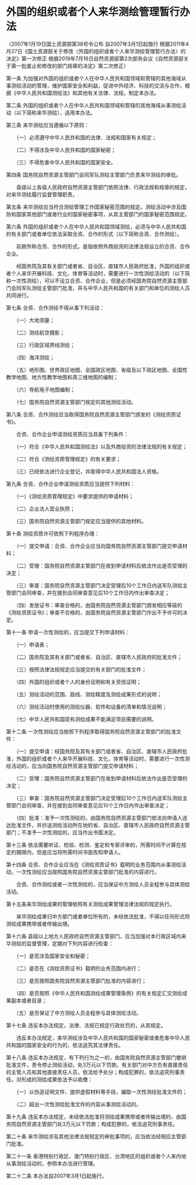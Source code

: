 # 外国的组织或者个人来华测绘管理暂行办法

（2007年1月19日国土资源部第38号令公布 自2007年3月1日起施行 根据2011年4月27日《国土资源部关于修改〈外国的组织或者个人来华测绘管理暂行办法〉的决定》第一次修正 根据2019年7月16日自然资源部第2次部务会议《自然资源部关于第一批废止和修改的部门规章的决定》第二次修正）

 

第一条  为加强对外国的组织或者个人在中华人民共和国领域和管辖的其他海域从事测绘活动的管理，维护国家安全和利益，促进中外经济、科技的交流与合作，根据《中华人民共和国测绘法》和其他有关法律、法规，制定本办法。 

第二条  外国的组织或者个人在中华人民共和国领域和管辖的其他海域从事测绘活动（以下简称来华测绘），适用本办法。 

第三条  来华测绘应当遵循以下原则： 

　　（一）必须遵守中华人民共和国的法律、法规和国家有关规定； 

　　（二）不得涉及中华人民共和国的国家秘密； 

　　（三）不得危害中华人民共和国的国家安全。 

第四条  国务院自然资源主管部门会同军队测绘主管部门负责来华测绘的审批。　 

　　县级以上各级人民政府自然资源主管部门依照法律、行政法规和规章的规定，对来华测绘履行监督管理职责。 

第五条  来华测绘应当符合测绘管理工作国家秘密范围的规定。测绘活动中涉及国防和国家其他部门或者行业的国家秘密事项，从其主管部门的国家秘密范围规定。 

第六条  外国的组织或者个人在中华人民共和国领域测绘，必须与中华人民共和国的有关部门或者单位依法采取合资、合作的形式（以下简称合资、合作测绘）。 

　　前款所称合资、合作的形式，是指依照外商投资的法律法规设立的合资、合作企业。 

　　经国务院及其有关部门或者省、自治区、直辖市人民政府批准，外国的组织或者个人来华开展科技、文化、体育等活动时，需要进行一次性测绘活动的（以下简称一次性测绘），可以不设立合资、合作企业，但是必须经国务院自然资源主管部门会同军队测绘主管部门批准，并与中华人民共和国的有关部门和单位的测绘人员共同进行。 

第七条  合资、合作测绘不得从事下列活动： 

　　（一）大地测量； 

　　（二）测绘航空摄影； 

　　（三）行政区域界线测绘； 

　　（四）海洋测绘； 

　　（五）地形图、世界政区地图、全国政区地图、省级及以下政区地图、全国性教学地图、地方性教学地图和真三维地图的编制； 

　　（六）导航电子地图编制； 

　　（七）国务院自然资源主管部门规定的其他测绘活动。 

第八条  合资、合作测绘应当取得国务院自然资源主管部门颁发的《测绘资质证书》。 

　　合资、合作企业申请测绘资质应当具备下列条件： 

　　（一）符合《中华人民共和国测绘法》以及外商投资的法律法规的有关规定； 

　　（二）符合《测绘资质管理规定》的有关要求； 

　　（三）已经依法进行企业登记，并取得中华人民共和国法人资格。 

第九条  合资、合作企业申请测绘资质应当提供下列材料： 

　　（一）《测绘资质管理规定》中要求提供的申请材料； 

　　（二）企业法人营业执照；

　　（三）国务院自然资源主管部门规定应当提供的其他材料。

第十条  测绘资质许可依照下列程序办理：

　　（一）提交申请：合资、合作企业应当向国务院自然资源主管部门提交申请材料；

　　（二）受理：国务院自然资源主管部门在收到申请材料后依法作出是否受理的决定；

　　（三）审查：国务院自然资源主管部门决定受理后10个工作日内送军队测绘主管部门会同审查，并在接到会同审查意见后10个工作日内作出审查决定；

　　（四）发放证书：审查合格的，由国务院自然资源主管部门颁发相应等级的《测绘资质证书》；审查不合格的，由国务院自然资源主管部门作出不予许可的决定。

第十一条  申请一次性测绘的，应当提交下列申请材料： 

　　（一）申请表； 

　　（二）国务院及其有关部门或者省、自治区、直辖市人民政府的批准文件； 

　　（三）按照法律法规规定应当提交的有关部门的批准文件； 

　　（四）外国的组织或者个人的身份证明和有关资信证明； 

　　（五）测绘活动的范围、路线、测绘精度及测绘成果形式的说明； 

　　（六）测绘活动时使用的测绘仪器、软件和设备的清单和情况说明； 

　　（七）中华人民共和国现有测绘成果不能满足项目需要的说明。 

第十二条  一次性测绘应当依照下列程序取得国务院自然资源主管部门的批准文件：

　　（一）提交申请：经国务院及其有关部门或者省、自治区、直辖市人民政府批准，外国的组织或者个人来华开展科技、文化、体育等活动时，需要进行一次性测绘活动的，应当向国务院自然资源主管部门提交申请材料；

　　（二）受理：国务院自然资源主管部门在收到申请材料后依法作出是否受理的决定；

　　（三）审查：国务院自然资源主管部门决定受理后10个工作日内送军队测绘主管部门会同审查，并在接到会同审查意见后10个工作日内作出审查决定；

　　（四）批准：准予一次性测绘的，由国务院自然资源主管部门依法向申请人送达批准文件，并抄送测绘活动所在地的省、自治区、直辖市人民政府自然资源主管部门；不准予一次性测绘的，应当作出书面决定。

第十三条  依法需要听证、检验、检测、鉴定和专家评审的，所需时间不计算在规定的期限内，但是应当将所需时间书面告知申请人。 

第十四条  合资、合作企业应当在《测绘资质证书》载明的业务范围内从事测绘活动。一次性测绘应当按照国务院自然资源主管部门批准的内容进行。 

　　合资、合作测绘或者一次性测绘的，应当保证中方测绘人员全程参与具体测绘活动。 

第十五条来华测绘成果的管理依照有关测绘成果管理法律法规的规定执行。 

　　来华测绘成果归中方部门或者单位所有的，未经依法批准，不得以任何形式将测绘成果携带或者传输出境。 

第十六条  县级以上地方人民政府自然资源主管部门，应当加强对本行政区域内来华测绘的监督管理，定期对下列内容进行检查： 

　　（一）是否涉及国家安全和秘密； 

　　（二）是否在《测绘资质证书》载明的业务范围内进行； 

　　（三）是否按照国务院自然资源主管部门批准的内容进行； 

　　（四）是否按照《中华人民共和国测绘成果管理条例》的有关规定汇交测绘成果副本或者目录； 

　　（五）是否保证了中方测绘人员全程参与具体测绘活动。 

第十七条  违反本办法规定，法律、法规已规定行政处罚的，从其规定。 

　　违反本办法规定，来华测绘涉及中华人民共和国的国家秘密或者危害中华人民共和国的国家安全的行为的，依法追究其法律责任。 

第十八条  违反本办法规定，有下列行为之一的，由国务院自然资源主管部门撤销批准文件，责令停止测绘活动，处3万元以下罚款。有关部门对中方负有直接责任的主管人员和其他直接责任人员，依法给予处分；构成犯罪的，依法追究刑事责任。对形成的测绘成果依法予以收缴： 

　　（一）以伪造证明文件、提供虚假材料等手段，骗取一次性测绘批准文件的； 

　　（二）超出一次性测绘批准文件的内容从事测绘活动的。 

第十九条  违反本办法规定，未经依法批准将测绘成果携带或者传输出境的，由国务院自然资源主管部门处3万元以下罚款；构成犯罪的，依法追究刑事责任。 

第二十条  来华测绘涉及其他法律法规规定的审批事项的，应当依法经相应主管部门批准。 

第二十一条  香港特别行政区、澳门特别行政区、台湾地区的组织或者个人来内地从事测绘活动的，参照本办法进行管理。 

第二十二条  本办法自2007年3月1日起施行。